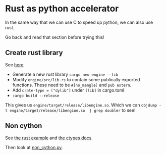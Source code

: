 # Rust as python accelerator

In the same way that we can use C to speed up python, we can also use rust.

Go back and read that section before trying this!

## Create rust library

See [here](https://doc.rust-lang.org/1.2.0/book/rust-inside-other-languages.html#a-rust-library)

* Generate a new rust library `cargo new engine --lib`
* Modify `engine/src/lib.rs` to contain some publically exported functions. These need to be `#[no_mangle]` and `pub extern`.
* Add `crate-type = ["dylib"]` under `[lib]` in cargo.toml
* `cargo build --release`


This gives us `engine/target/release/libengine.so`. Which we can `objdump -t engine/target/release/libengine.so  | grep doubler` to see!

## Non cython

See [the rust example](https://doc.rust-lang.org/1.2.0/book/rust-inside-other-languages.html#python) and [the ctypes docs](https://docs.python.org/3/library/ctypes.html).

Then look at [non_cython.py](./non_cython.py).
